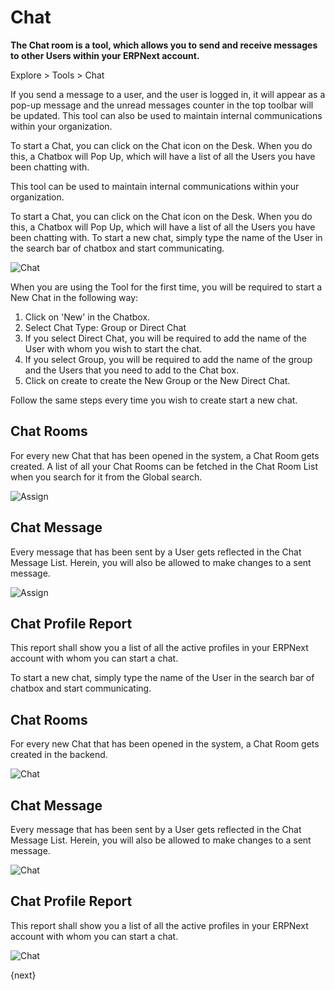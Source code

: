 <!-- add-breadcrumbs -->
# Chat

**The Chat room is a tool, which allows you to send and receive messages to other Users within your ERPNext account.**

Explore > Tools > Chat

If you send a message to a user, and the user is logged in, it will appear as a pop-up message and the unread messages counter in the top toolbar will be
updated.
This tool can also be used to maintain internal communications within your organization.

To start a Chat, you can click on the Chat icon on the Desk. When you do this, a Chatbox will Pop Up, which will have a list of all the Users you have been chatting with. 

This tool can be used to maintain internal communications within your organization.

To start a Chat, you can click on the Chat icon on the Desk. When you do this, a Chatbox will Pop Up, which will have a list of all the Users you have been chatting with. To start a new chat, simply type the name of the User in the search bar of chatbox and start communicating.

![Chat](/docs/assets/img/using-erpnext/using-chat-1.gif)

When you are using the Tool for the first time, you will be required to start a New Chat in the following way:

1. Click on 'New' in the Chatbox.
2. Select Chat Type: Group or Direct Chat
3. If you select Direct Chat, you will be required to add the name of the User with whom you wish to start the chat.
4. If you select Group, you will be required to add the name of the group and the Users that you need to add to the Chat box.
5. Click on create to create the New Group or the New Direct Chat.

Follow the same steps every time you wish to create start a new chat.

## Chat Rooms

For every new Chat that has been opened in the system, a Chat Room gets created. A list of all your Chat Rooms can be fetched in the Chat Room List when you search for it from the Global search.

<img class="screenshot" alt="Assign" src="{{docs_base_url}}/v12/assets/img/collaboration-tools/chat-1.png">

## Chat Message 

Every message that has been sent by a User gets reflected in the Chat Message List. Herein, you will also be allowed to make changes to a sent message.

<img class="screenshot" alt="Assign" src="{{docs_base_url}}/v12/assets/img/collaboration-tools/chat-1.png">

## Chat Profile Report

This report shall show you a list of all the active profiles in your ERPNext account with whom you can start a chat.

To start a new chat, simply type the name of the User in the search bar of chatbox and start communicating.

## Chat Rooms

For every new Chat that has been opened in the system, a Chat Room gets created in the backend. 

![Chat](/docs/assets/img/using-erpnext/using-chat-2.png)

## Chat Message 

Every message that has been sent by a User gets reflected in the Chat Message List. Herein, you will also be allowed to make changes to a sent message.

![Chat](/docs/assets/img/using-erpnext/using-chat-3.png)

## Chat Profile Report

This report shall show you a list of all the active profiles in your ERPNext account with whom you can start a chat.

![Chat](/docs/assets/img/using-erpnext/using-chat-4.png)

{next}
